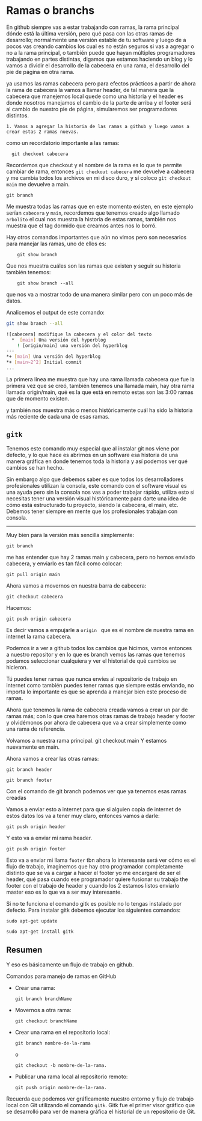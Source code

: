 # Ramas o branchs

En github siempre vas a estar trabajando con ramas, la rama principal dónde está la última versión, pero qué pasa con las otras ramas de desarrollo; normalmente una versión estable de tu software y luego de a pocos vas creando cambios los cual es no están seguros si vas a agregar o no a la rama principal, o también puede que hayan múltiples programadores trabajando en partes distintas, digamos que estamos haciendo un blog y lo vamos a dividir el desarrollo de la cabecera en una rama, el desarrollo del pie de página en otra rama.

ya usamos las ramas cabecera pero para efectos prácticos a partir de ahora la rama de cabecera la vamos a llamar header, de tal manera que la cabecera que manejemos local quede como una historia y el header es donde nosotros manejamos el cambio de la parte de arriba y el footer será al cambio de nuestro pie de página, simularemos ser programadores distintos.

	1. Vamos a agregar la historia de las ramas a github y luego vamos a crear estas 2 ramas nuevas.

como un recordatorio importante a las ramas:

	  git checkout cabecera
	
Recordemos que checkout y el nombre de la rama es lo que te permite cambiar de rama, entonces ``git checkout cabecera`` me devuelve a cabecera y me cambia todos los archivos en mi disco duro, y sí coloco ``git checkout main`` me devuelve a main.

	git branch

Me muestra todas las ramas que en este momento existen, en este ejemplo serían ``cabecera`` y ``main``, recordemos que tenemos creado algo llamado ``arbolito`` el cual nos muestra la historia de estas ramas, también nos muestra que el tag dormido que creamos antes nos lo borró. 

Hay otros comandos importantes que aún no vimos pero son necesarios para manejar las ramas, uno de ellos es:

		git show branch

Que nos muestra cuáles son las ramas que existen y seguir su historia también tenemos:

		git show branch --all
		
que nos va a mostrar todo de una manera similar pero con un poco más de datos.

Analicemos el output de este comando:

```BASH
git show branch --all

![cabecera] modifique la cabecera y el color del texto
  *  [main] Una versión del hyperblog
    ! [origin/main] una versión del hyperblog
---
*+ [main] Una versión del hyperblog
*+ [main~2^2] Initial commit
...

```
La primera línea me muestra que hay una rama llamada cabecera que fue la primera vez que se creó, también tenemos una llamada main, hay otra rama llamada origin/main, qué es la que está en remoto estas son las 3:00 ramas que de momento existen.

y también nos muestra más o menos históricamente cuál ha sido la historia más reciente de cada una de esas ramas.

## **`gitk`** 

Tenemos este comando muy especial que al instalar git nos viene por defecto, y lo que hace es abrirnos en un software esa historia de una manera gráfica en donde tenemos toda la historia y así podemos ver qué cambios se han hecho.

Sin embargo algo que debemos saber es que todos los desarrolladores profesionales utilizan la consola, este comando con el software visual es una ayuda pero sin la consola nos vas a poder trabajar rápido, utiliza esto si necesitas tener una versión visual históricamente para darte una idea de cómo está estructurado tu proyecto, siendo la cabecera, el main, etc. Debemos tener siempre en mente que los profesionales trabajan con consola.

---

Muy bien para la versión más sencilla simplemente:

	git branch

me has entender que hay 2 ramas main y cabecera, pero no hemos enviado cabecera, y enviarlo es tan fácil como colocar:

	git pull origin main

Ahora vamos a movernos en nuestra barra de cabecera:

	git checkout cabecera

Hacemos:

	git push origin cabecera

Es decir vamos a empujarle a `origin ` que es el nombre de nuestra rama en internet la rama cabecera. 

Podemos ir a ver a github todos los cambios que hicimos, vamos entonces a nuestro repositor y en lo que es branch vemos las ramas que tenemos podamos seleccionar cualquiera y ver el historial de qué cambios se hicieron.

Tú puedes tener ramas que nunca envíes al repositorio de trabajo en internet como también puedes tener ramas que siempre estás enviando, no importa lo importante es que se aprenda a manejar bien este proceso de ramas. 

Ahora que tenemos la rama de cabecera creada vamos a crear un par de ramas más; con lo que crea haremos otras ramas de trabajo header y footer y olvidémonos por ahora de cabecera que va a crear simplemente como una rama de referencia. 


Volvamos a nuestra rama principal.
	git checkout main
Y estamos nuevamente en main.

Ahora vamos a crear las otras ramas:
	
	git branch header
	
	git branch footer
	
Con el comando de git branch podemos ver que ya tenemos esas ramas creadas 

Vamos a enviar esto a internet para que si alguien copia de internet de estos datos los va a tener muy claro, entonces vamos a darle:

	git push origin header

Y esto va a enviar mi rama header.

	git push origin footer

Esto va a enviar mi llama ``footer``  tbn ahora lo interesante será ver cómo es el flujo de trabajo, imaginemos que hay otro programador completamente distinto que se va a cargar a hacer el footer yo me encargaré de ser el header, qué pasa cuando ese programador quiere fusionar su trabajo the footer con el trabajo de header y cuando los 2 estamos listos enviarlo master eso es lo que va a ser muy interesante. 

Si no te funciona el comando gitk es posible no lo tengas instalado por defecto.
Para instalar gitk debemos ejecutar los siguientes comandos:

    sudo apt-get update

    sudo apt-get install gitk


## Resumen
Y eso es básicamente un flujo de trabajo en github.

Comandos para manejo de ramas en GitHub
- Crear una rama:

      git branch branchName

- Movernos a otra rama:

      git checkout branchName

- Crear una rama en el repositorio local:

      git branch nombre-de-la-rama 
    o 
      
      git checkout -b nombre-de-la-rama.

- Publicar una rama local al repositorio remoto:

      git push origin nombre-de-la-rama.

Recuerda que podemos ver gráficamente nuestro entorno y flujo de trabajo local con Git utilizando el comando ``gitk``. Gitk fue el primer visor gráfico que se desarrolló para ver de manera gráfica el historial de un repositorio de Git.